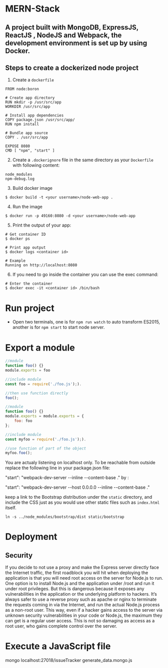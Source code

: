 # MERN-Stack

## A project built with MongoDB, ExpressJS, ReactJS , NodeJS and Webpack, the development environment is set up by using Docker. 


## Steps to create a dockerized node project
1. Create a `dockerfile`
```docker
FROM node:boron

# Create app directory
RUN mkdir -p /usr/src/app
WORKDIR /usr/src/app

# Install app dependencies
COPY package.json /usr/src/app/
RUN npm install

# Bundle app source
COPY . /usr/src/app

EXPOSE 8080
CMD [ "npm", "start" ]
```

2. Create a `.dockerignore` file in the same directory as your `Dockerfile` with following content:
```
node_modules
npm-debug.log
```

3. Build docker image
```
$ docker build -t <your username>/node-web-app .
```
4. Run the image
```
$ docker run -p 49160:8080 -d <your username>/node-web-app
```
5. Print the output of your app:
```
# Get container ID
$ docker ps

# Print app output
$ docker logs <container id>

# Example
Running on http://localhost:8080
```
6. If you need to go inside the container you can use the exec command:
```
# Enter the container
$ docker exec -it <container id> /bin/bash
```


# Run project
- Open two terminals, one is for `npm run watch` to auto transform ES2015, another is for `npm start` to start node server.


# Export a module 
```javascript
//module
function foo() {}
module.exports = foo

//include module
const foo = require('./foo.js');).

//then use function directly
foo();

```
```javascript
//module
function foo() {}
module.exports = module.exports = {
    foo: foo
};

//include module
const myfoo = require('./foo.js');).

//use function of part of the object
myfoo.foo();
```


You are actualy listening on localhost only. To be reachable from outside replace the following line in your package.json file:

"start": "webpack-dev-server --inline --content-base ."
by :

"start": "webpack-dev-server --host 0.0.0.0 --inline --content-base ."


keep a link to the Bootstrap distribution under the `static` directory, and include the CSS just as you would use other static files such as `index.html`
itself.
```
ln -s ../node_modules/bootstrap/dist static/bootstrap
```


# Deployment
## Security
If you decide to not use a proxy and make the Express server directly face the
Internet traffic, the first roadblock you will hit when deploying the application is that you
will need root access on the server for Node.js to run. One option is to install Node.js
and the application under /root and run it under root privileges. But this is dangerous
because it exposes any vulnerabilities in the application or the underlying platform to
hackers. It’s always safer to use a reverse proxy such as apache or nginx to terminate the
requests coming in via the Internet, and run the actual Node.js process as a non-root user.
This way, even if a hacker gains access to the server via unknown security vulnerabilities in your code or Node.js, the maximum they can get is a regular user access. This is not so damaging as access as a root user, who gains complete control over the server.


# Execute a JavaScript file
mongo localhost:27018/issueTracker generate_data.mongo.js
